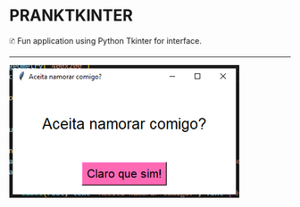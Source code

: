 # PRANKTKINTER

🗈 Fun application using Python Tkinter for interface.

--- 

<img src="https://github.com/MariaE-duarda/pranktkinter/blob/main/img%20prankCall.png?raw=true" />
